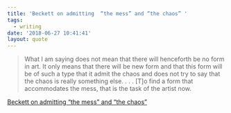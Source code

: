 ```yaml
---
title: 'Beckett on admitting  “the mess” and “the chaos” '
tags:
  - writing
date: '2018-06-27 10:41:41'
layout: quote
---
```

> What I am saying does not mean that there will henceforth be no form in art. It only means that there will be new form and that this form will be of such a type that it admit the chaos and does not try to say that the chaos is really something else. . . . \[T]o find a form that accommodates the mess, that is the task of the artist now.

[Beckett on admitting  “the mess” and “the chaos” ](http://quarterlyconversation.com/only-poems-can-translate-poems-on-the-impossibility-and-necessity-of-translation)
